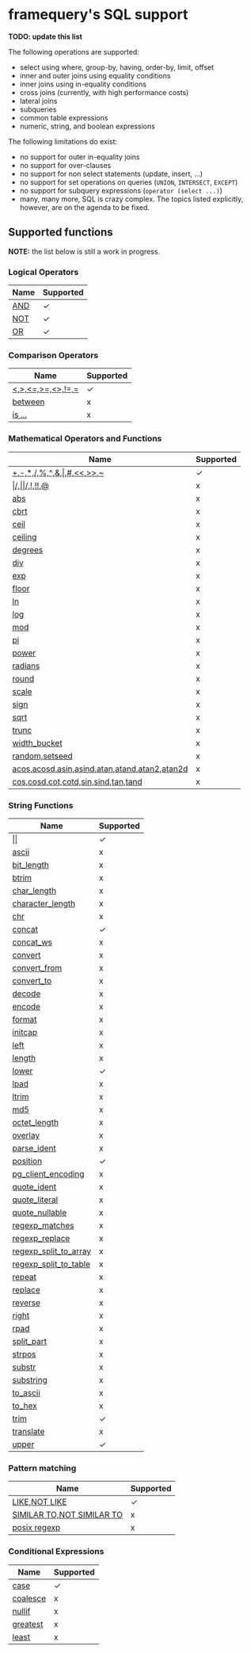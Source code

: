 # framequery's SQL support

**TODO: update this list**

The following operations are supported:

- select using where, group-by, having, order-by, limit, offset
- inner and outer joins using equality conditions
- inner joins using in-equality conditions
- cross joins (currently, with high performance costs)
- lateral joins
- subqueries
- common table expressions
- numeric, string, and boolean expressions

The following limitations do exist:

- no support for outer in-equality joins
- no support for over-clauses
- no support for non select statements (update, insert, ...)
- no support for set operations on queries (`UNION`, `INTERSECT`, `EXCEPT`)
- no support for subquery expressions (`operator (select ...)`)
- many, many more, SQL is crazy complex. The topics listed explicitly, however,
  are on the agenda to be fixed.

## Supported functions

**NOTE:** the list below is still a work in progress.

### Logical Operators

|Name | Supported|
|-----|----------|
|[AND](https://www.postgresql.org/docs/9.6/static/functions-logical.html)|✓|
|[NOT](https://www.postgresql.org/docs/9.6/static/functions-logical.html)|✓|
|[OR](https://www.postgresql.org/docs/9.6/static/functions-logical.html)|✓|

### Comparison Operators

|Name | Supported|
|-----|----------|
|[<,>,<=,>=,<>,!=,=](https://www.postgresql.org/docs/9.6/static/functions-comparison.html)|✓|
|[between](https://www.postgresql.org/docs/9.6/static/functions-comparison.html)|x|
|[is ...](https://www.postgresql.org/docs/9.6/static/functions-comparison.html)|x|

### Mathematical Operators and Functions

|Name | Supported|
|-----|----------|
|[+,-,*,/,%,^,&,&#x7C;,#,<<,>>,~](https://www.postgresql.org/docs/9.6/static/functions-math.html)|✓|
|[&#x7C;/,&#x7C;&#x7C;/,!,!!,@](https://www.postgresql.org/docs/9.6/static/functions-math.html)|x|
|[abs](https://www.postgresql.org/docs/9.6/static/functions-math.html)|x|
|[cbrt](https://www.postgresql.org/docs/9.6/static/functions-math.html)|x|
|[ceil](https://www.postgresql.org/docs/9.6/static/functions-math.html)|x|
|[ceiling](https://www.postgresql.org/docs/9.6/static/functions-math.html)|x|
|[degrees](https://www.postgresql.org/docs/9.6/static/functions-math.html)|x|
|[div](https://www.postgresql.org/docs/9.6/static/functions-math.html)|x|
|[exp](https://www.postgresql.org/docs/9.6/static/functions-math.html)|x|
|[floor](https://www.postgresql.org/docs/9.6/static/functions-math.html)|x|
|[ln](https://www.postgresql.org/docs/9.6/static/functions-math.html)|x|
|[log](https://www.postgresql.org/docs/9.6/static/functions-math.html)|x|
|[mod](https://www.postgresql.org/docs/9.6/static/functions-math.html)|x|
|[pi](https://www.postgresql.org/docs/9.6/static/functions-math.html)|x|
|[power](https://www.postgresql.org/docs/9.6/static/functions-math.html)|x|
|[radians](https://www.postgresql.org/docs/9.6/static/functions-math.html)|x|
|[round](https://www.postgresql.org/docs/9.6/static/functions-math.html)|x|
|[scale](https://www.postgresql.org/docs/9.6/static/functions-math.html)|x|
|[sign](https://www.postgresql.org/docs/9.6/static/functions-math.html)|x|
|[sqrt](https://www.postgresql.org/docs/9.6/static/functions-math.html)|x|
|[trunc](https://www.postgresql.org/docs/9.6/static/functions-math.html)|x|
|[width_bucket](https://www.postgresql.org/docs/9.6/static/functions-math.html)|x|
|[random,setseed](https://www.postgresql.org/docs/9.6/static/functions-math.html)|x|
|[acos,acosd,asin,asind,atan,atand,atan2,atan2d](https://www.postgresql.org/docs/9.6/static/functions-math.html)|x|
|[cos,cosd,cot,cotd,sin,sind,tan,tand](https://www.postgresql.org/docs/9.6/static/functions-math.html)|x|


### String Functions

|Name | Supported|
|-----|----------|
|[&#x7C;&#x7C;](https://www.postgresql.org/docs/9.6/static/functions-string.html)|✓|
|[ascii](https://www.postgresql.org/docs/9.6/static/functions-string.html)|x|
|[bit_length](https://www.postgresql.org/docs/9.6/static/functions-string.html)|x|
|[btrim](https://www.postgresql.org/docs/9.6/static/functions-string.html)|x|
|[char_length](https://www.postgresql.org/docs/9.6/static/functions-string.html)|x|
|[character_length](https://www.postgresql.org/docs/9.6/static/functions-string.html)|x|
|[chr](https://www.postgresql.org/docs/9.6/static/functions-string.html)|x|
|[concat](https://www.postgresql.org/docs/9.6/static/functions-string.html)|✓|
|[concat_ws](https://www.postgresql.org/docs/9.6/static/functions-string.html)|x|
|[convert](https://www.postgresql.org/docs/9.6/static/functions-string.html)|x|
|[convert_from](https://www.postgresql.org/docs/9.6/static/functions-string.html)|x|
|[convert_to](https://www.postgresql.org/docs/9.6/static/functions-string.html)|x|
|[decode](https://www.postgresql.org/docs/9.6/static/functions-string.html)|x|
|[encode](https://www.postgresql.org/docs/9.6/static/functions-string.html)|x|
|[format](https://www.postgresql.org/docs/9.6/static/functions-string.html)|x|
|[initcap](https://www.postgresql.org/docs/9.6/static/functions-string.html)|x|
|[left](https://www.postgresql.org/docs/9.6/static/functions-string.html)|x|
|[length](https://www.postgresql.org/docs/9.6/static/functions-string.html)|x|
|[lower](https://www.postgresql.org/docs/9.6/static/functions-string.html)|✓|
|[lpad](https://www.postgresql.org/docs/9.6/static/functions-string.html)|x|
|[ltrim](https://www.postgresql.org/docs/9.6/static/functions-string.html)|x|
|[md5](https://www.postgresql.org/docs/9.6/static/functions-string.html)|x|
|[octet_length](https://www.postgresql.org/docs/9.6/static/functions-string.html)|x|
|[overlay](https://www.postgresql.org/docs/9.6/static/functions-string.html)|x|
|[parse_ident](https://www.postgresql.org/docs/9.6/static/functions-string.html)|x|
|[position](https://www.postgresql.org/docs/9.6/static/functions-string.html)|✓|
|[pg_client_encoding](https://www.postgresql.org/docs/9.6/static/functions-string.html)|x|
|[quote_ident](https://www.postgresql.org/docs/9.6/static/functions-string.html)|x|
|[quote_literal](https://www.postgresql.org/docs/9.6/static/functions-string.html)|x|
|[quote_nullable](https://www.postgresql.org/docs/9.6/static/functions-string.html)|x|
|[regexp_matches](https://www.postgresql.org/docs/9.6/static/functions-string.html)|x|
|[regexp_replace](https://www.postgresql.org/docs/9.6/static/functions-string.html)|x|
|[regexp_split_to_array](https://www.postgresql.org/docs/9.6/static/functions-string.html)|x|
|[regexp_split_to_table](https://www.postgresql.org/docs/9.6/static/functions-string.html)|x|
|[repeat](https://www.postgresql.org/docs/9.6/static/functions-string.html)|x|
|[replace](https://www.postgresql.org/docs/9.6/static/functions-string.html)|x|
|[reverse](https://www.postgresql.org/docs/9.6/static/functions-string.html)|x|
|[right](https://www.postgresql.org/docs/9.6/static/functions-string.html)|x|
|[rpad](https://www.postgresql.org/docs/9.6/static/functions-string.html)|x|
|[split_part](https://www.postgresql.org/docs/9.6/static/functions-string.html)|x|
|[strpos](https://www.postgresql.org/docs/9.6/static/functions-string.html)|x|
|[substr](https://www.postgresql.org/docs/9.6/static/functions-string.html)|x|
|[substring](https://www.postgresql.org/docs/9.6/static/functions-string.html)|x|
|[to_ascii](https://www.postgresql.org/docs/9.6/static/functions-string.html)|x|
|[to_hex](https://www.postgresql.org/docs/9.6/static/functions-string.html)|x|
|[trim](https://www.postgresql.org/docs/9.6/static/functions-string.html)|✓|
|[translate](https://www.postgresql.org/docs/9.6/static/functions-string.html)|x|
|[upper](https://www.postgresql.org/docs/9.6/static/functions-string.html)|✓|


### Pattern matching

|Name|Supported|
|----|---------|
|[LIKE,NOT LIKE](https://www.postgresql.org/docs/9.6/static/functions-matching.html#FUNCTIONS-LIKE)|✓|
|[SIMILAR TO,NOT SIMILAR TO](https://www.postgresql.org/docs/9.6/static/functions-matching.html#FUNCTIONS-SIMILARTO-REGEXP)|x|
|[posix regexp](https://www.postgresql.org/docs/9.6/static/functions-matching.html#FUNCTIONS-POSIX-REGEXP)|x|

### Conditional Expressions

|Name | Supported|
|-----|----------|
|[case](https://www.postgresql.org/docs/9.6/static/functions-conditional.html#FUNCTIONS-CASE)|✓|
|[coalesce](https://www.postgresql.org/docs/9.6/static/functions-conditional.html#FUNCTIONS-COALESCE-NVL-IFNULL)|x|
|[nullif](https://www.postgresql.org/docs/9.6/static/functions-conditional.html#FUNCTIONS-NULLIF)|x|
|[greatest](https://www.postgresql.org/docs/9.6/static/functions-conditional.html#FUNCTIONS-GREATEST-LEAST)|x|
|[least](https://www.postgresql.org/docs/9.6/static/functions-conditional.html#FUNCTIONS-GREATEST-LEAST)|x|